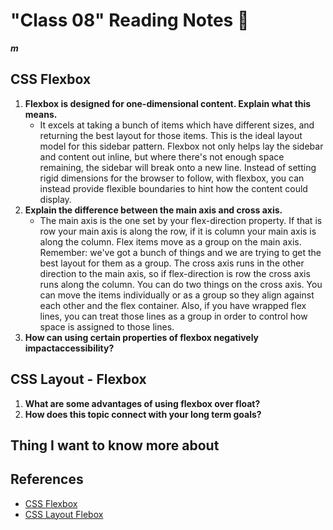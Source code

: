 # "Class 08" Reading Notes 📖

***m***

## CSS Flexbox

1. **Flexbox is designed for one-dimensional content. Explain what this means.**
   - It excels at taking a bunch of items which have different
   sizes, and returning the best layout for those items.
This is the ideal layout model for this sidebar pattern. Flexbox not only helps lay the sidebar and content out inline, but where there's not enough space remaining, the sidebar will break onto a new line. Instead of setting rigid dimensions for the browser to follow, with flexbox, you can instead provide flexible boundaries to hint how the content could display.
2. **Explain the difference between the main axis and cross axis.**
   - The main axis is the one set by your flex-direction property. If that is row your main axis is along the row, if it is column your main axis is along the column.
   Flex items move as a group on the main axis. Remember: we've got a bunch of things and we are trying to get the best layout for them as a group.
The cross axis runs in the other direction to the main axis, so if flex-direction is row the cross axis runs along the column. You can do two things on the cross axis. You can move the items individually or as a group so they align against each other and the flex container. Also, if you have wrapped flex lines, you can treat those lines as a group in order to control how space is assigned to those lines.
3. **How can using certain properties of flexbox negatively impactaccessibility?**

## CSS Layout - Flexbox

1. **What are some advantages of using flexbox over float?**
2. **How does this topic connect with your long term goals?**

## Thing I want to know more about

## References

- [CSS Flexbox](https://web.dev/learn/css/flexbox/)
- [CSS Layout Flebox](https://developer.mozilla.org/en-US/docs/Learn/CSS/CSS_layout/Flexbox)
